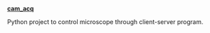 [**cam_acq**](https://github.com/CellProfiling/cam_acq)

Python project to control microscope through client-server program.








